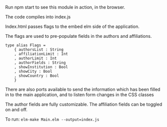 
Run npm start to see this module in action, in the browser.

The code compiles into index.js

Index.html passes flags to the embed elm side of the application.

The flags are used to pre-populate fields in the authors and affiliations.

```
type alias Flags =
    { authorsList : String
    , affiliationLimit : Int
    , authorLimit : Int
    , authorFields : String
    , showInstitution : Bool
    , showCity : Bool
    , showCountry : Bool
    }
```

There are also ports available to send the information which has been filled in
to the main application, and to listen form changes in the CSS classes

The author fields are fully customizable.
The affiliation fields can be toggled on and off.

To run: `elm-make Main.elm --output=index.js`
